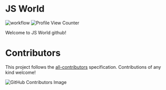# JS World

![workflow](https://github.com/pythoniaweb/jsworld/actions/workflows/blank.yml/badge.svg) ![Profile View Counter](https://komarev.com/ghpvc/?username=pythoniaweb)


Welcome to JS World github!

# Contributors

This project follows the [all-contributors](https://github.com/all-contributors/all-contributors) specification. Contributions of any kind welcome!

![GitHub Contributors Image](https://contrib.rocks/image?repo=pythoniaweb/jsworld)
